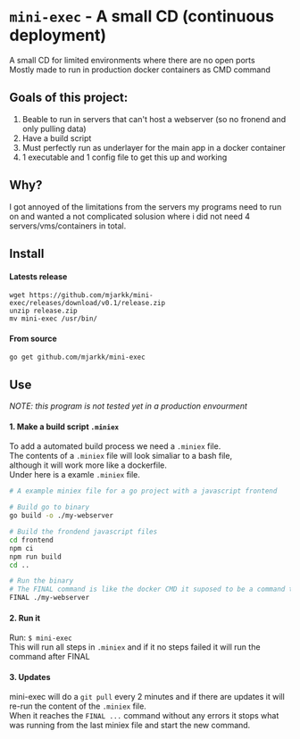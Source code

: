 # `mini-exec` - A small CD (continuous deployment)
A small CD for limited environments where there are no open ports  
Mostly made to run in production docker containers as CMD command  

## Goals of this project:
1. Beable to run in servers that can't host a webserver (so no fronend and only pulling data)
2. Have a build script
3. Must perfectly run as underlayer for the main app in a docker container
4. 1 executable and 1 config file to get this up and working

## Why?
I got annoyed of the limitations from the servers my programs need to run on and wanted a not complicated solusion where i did not need 4 servers/vms/containers in total.

## Install

#### Latests release
```
wget https://github.com/mjarkk/mini-exec/releases/download/v0.1/release.zip
unzip release.zip
mv mini-exec /usr/bin/
```

#### From source
```
go get github.com/mjarkk/mini-exec
```

## Use
*NOTE: this program is not tested yet in a production envourment*  

#### 1. Make a build script `.miniex`
To add a automated build process we need a `.miniex` file.  
The contents of a `.miniex` file will look simaliar to a bash file,  
although it will work more like a dockerfile.  
Under here is a examle `.miniex` file.  
```bash
# A example miniex file for a go project with a javascript frontend

# Build go to binary
go build -o ./my-webserver

# Build the frondend javascript files
cd frontend
npm ci
npm run build
cd ..

# Run the binary
# The FINAL command is like the docker CMD it suposed to be a command that runs forever.
FINAL ./my-webserver
```

#### 2. Run it
Run: `$ mini-exec`  
This will run all steps in `.miniex` and if it no steps failed it will run the command after FINAL

#### 3. Updates
mini-exec will do a `git pull` every 2 minutes and if there are updates it will re-run the content of the `.miniex` file.  
When it reaches the `FINAL ...` command without any errors it stops what was running from the last miniex file and start the new command.
